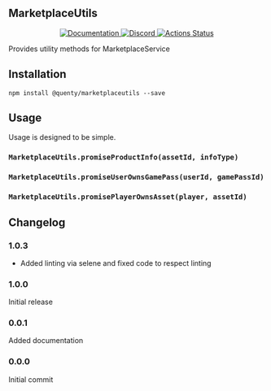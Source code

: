 ## MarketplaceUtils
<div align="center">
  <a href="http://quenty.github.io/api/">
    <img src="https://img.shields.io/badge/docs-website-green.svg" alt="Documentation" />
  </a>
  <a href="https://discord.gg/mhtGUS8">
    <img src="https://img.shields.io/badge/discord-nevermore-blue.svg" alt="Discord" />
  </a>
  <a href="https://github.com/Quenty/NevermoreEngine/actions">
    <img src="https://github.com/Quenty/NevermoreEngine/workflows/lint/badge.svg" alt="Actions Status" />
  </a>
</div>

Provides utility methods for MarketplaceService

## Installation
```
npm install @quenty/marketplaceutils --save
```

## Usage
Usage is designed to be simple.

### `MarketplaceUtils.promiseProductInfo(assetId, infoType)`

### `MarketplaceUtils.promiseUserOwnsGamePass(userId, gamePassId)`

### `MarketplaceUtils.promisePlayerOwnsAsset(player, assetId)`


## Changelog

### 1.0.3
- Added linting via selene and fixed code to respect linting

### 1.0.0
Initial release

### 0.0.1
Added documentation

### 0.0.0
Initial commit